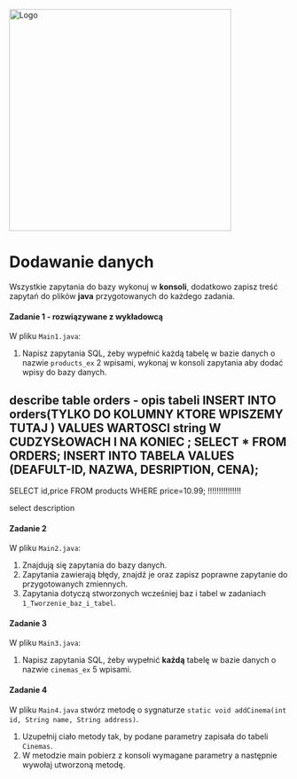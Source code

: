 <img alt="Logo" src="http://coderslab.pl/svg/logo-coderslab.svg" width="400">

#  Dodawanie danych

Wszystkie zapytania do bazy wykonuj w **konsoli**, dodatkowo zapisz treść zapytań do plików **java** przygotowanych do każdego zadania.

#### Zadanie 1 - rozwiązywane z wykładowcą
W pliku `Main1.java`:  

1. Napisz zapytania SQL, żeby wypełnić każdą tabelę w bazie danych o nazwie ```products_ex``` 2 wpisami, 
wykonaj w konsoli zapytania aby dodać wpisy do bazy danych.  

describe table orders - opis tabeli 
INSERT INTO orders(TYLKO DO KOLUMNY KTORE WPISZEMY TUTAJ ) VALUES
WARTOSCI string W CUDZYSŁOWACH I NA KONIEC ; 
SELECT * FROM ORDERS;
INSERT INTO TABELA VALUES (DEAFULT-ID, NAZWA, DESRIPTION, CENA);
---

SELECT id,price FROM products WHERE price=10.99; !!!!!!!!!!!!!!!

select description 

#### Zadanie 2
W pliku `Main2.java`:  

1. Znajdują się zapytania do bazy danych.
2. Zapytania zawierają błędy, znajdź je oraz zapisz poprawne zapytanie do przygotowanych zmiennych.
3. Zapytania dotyczą stworzonych wcześniej baz i tabel w zadaniach `1_Tworzenie_baz_i_tabel`.  

#### Zadanie 3
W pliku `Main3.java`:  

1. Napisz zapytania SQL, żeby wypełnić **każdą** tabelę w bazie danych o nazwie ```cinemas_ex``` 5 wpisami.

#### Zadanie 4
W pliku `Main4.java` stwórz metodę o sygnaturze `static void addCinema(int id, String name, String address)`.


1. Uzupełnij ciało metody tak, by podane parametry zapisała do tabeli `Cinemas`.
2. W metodzie main pobierz z konsoli wymagane parametry a następnie wywołaj utworzoną metodę.
